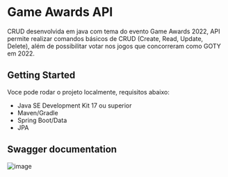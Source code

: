 # Game Awards API

CRUD desenvolvida em java com tema do evento Game Awards 2022, API permite realizar comandos básicos de CRUD (Create, Read, Update, Delete), além de possibilitar votar nos jogos que concorreram como GOTY em 2022.

## Getting Started

Voce pode rodar o projeto localmente, requisitos abaixo:

* Java SE Development Kit 17 ou superior
* Maven/Gradle
* Spring Boot/Data
* JPA

## Swagger documentation
![image](https://user-images.githubusercontent.com/99701465/215784403-0ce1222b-4a54-46d1-bf6a-ae507a4dea62.png)
